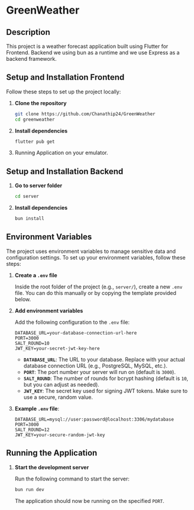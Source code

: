 
# GreenWeather

## Description

This project is a weather forecast application built using Flutter for Frontend. Backend we using bun as a runtime and we use Express as a backend framework.

## Setup and Installation Frontend
Follow these steps to set up the project locally:

1. **Clone the repository**

   ```bash
   git clone https://github.com/Chanathip24/GreenWeather
   cd greenweather
   ```

2. **Install dependencies**


   ```bash
   flutter pub get
   ```
3. Running Application on your emulator.

## Setup and Installation Backend
1. **Go to server folder**

   ```bash
   cd server
   ```
1. **Install dependencies**

   ```bash
   bun install
   ```


## Environment Variables

The project uses environment variables to manage sensitive data and configuration settings. To set up your environment variables, follow these steps:

1. **Create a `.env` file**

   Inside the root folder of the project (e.g., `server/`), create a new `.env` file. You can do this manually or by copying the template provided below.

2. **Add environment variables**

   Add the following configuration to the `.env` file:

   ```env
   DATABASE_URL=your-database-connection-url-here
   PORT=3000
   SALT_ROUND=10
   JWT_KEY=your-secret-jwt-key-here
   ```

   - **`DATABASE_URL`**: The URL to your database. Replace with your actual database connection URL (e.g., PostgreSQL, MySQL, etc.).
   - **`PORT`**: The port number your server will run on (default is `3000`).
   - **`SALT_ROUND`**: The number of rounds for bcrypt hashing (default is `10`, but you can adjust as needed).
   - **`JWT_KEY`**: The secret key used for signing JWT tokens. Make sure to use a secure, random value.

3. **Example `.env` file**:

   ```env
   DATABASE_URL=mysql://user:password@localhost:3306/mydatabase
   PORT=3000
   SALT_ROUND=12
   JWT_KEY=your-secure-random-jwt-key
   ```


## Running the Application

1. **Start the development server**

   Run the following command to start the server:

   ```bash
   bun run dev
   ```


   The application should now be running on the specified `PORT`.


